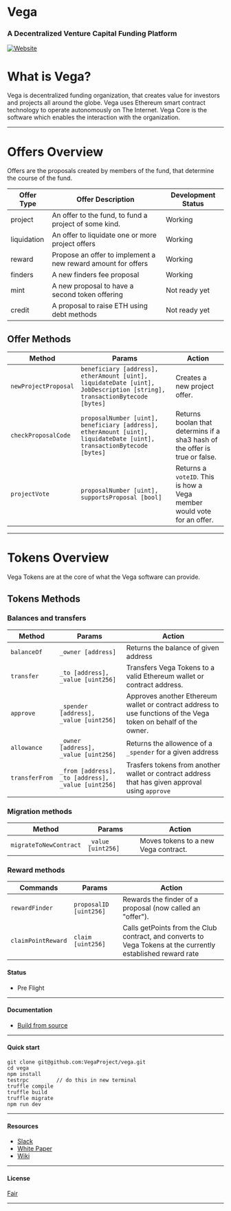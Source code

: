 # Vega
### A Decentralized Venture Capital Funding Platform
[![Website](https://cdn-images-1.medium.com/max/119/1*S5uPPLkh3B-03lV482Ddrg@2x.png)](http://www.vega.fund)

# What is Vega?
Vega is decentralized funding organization, that creates value for investors and projects all around the globe. Vega uses Ethereum smart contract technology to operate autonomously on The Internet. Vega Core is the software which enables the interaction with the organization.

----

# Offers Overview
Offers are the proposals created by members of the fund, that determine the course of the fund.

| Offer Type  | Offer Description | Development Status |
| ------------- | ------------- | ------------- |
| project     | An offer to the fund, to fund a project of some kind. | Working |
| liquidation | An offer to liquidate one or more project offers  | Working |
| reward      | Propose an offer to implement a new reward amount for offers | Working |
| finders     | A new finders fee proposal | Working |
| mint        | A new proposal to have a second token offering | Not ready yet |
| credit      | A proposal to raise ETH using debt methods | Not ready yet |

## Offer Methods
| Method | Params | Action |
| ------------- | ------------- | ------------- |
| `newProjectProposal` | `beneficiary [address], etherAmount [uint], liquidateDate [uint], JobDescription [string], transactionBytecode [bytes]` | Creates a new project offer. |
| `checkProposalCode` | `proposalNumber [uint], beneficiary [address], etherAmount [uint], liquidateDate [uint], transactionBytecode [bytes]` | Returns boolan that determins if a sha3 hash of the offer is true or false. |
| `projectVote` | `proposalNumber [uint], supportsProposal [bool]` | Returns a `voteID`. This is how a Vega member would vote for an offer. |

----------------
# Tokens Overview
Vega Tokens are at the core of what the Vega software can provide. 
## Tokens Methods

### Balances and transfers
| Method | Params | Action |
| ------------- | ------------- | ------------- |
| `balanceOf` | `_owner [address]` | Returns the balance of given address |
| `transfer` | `_to [address], _value [uint256]` | Transfers Vega Tokens to a valid Ethereum wallet or contract address. |
| `approve` | `_spender [address], _value [uint256]` | Approves another Ethereum wallet or contract address to use functions of the Vega token on behalf of the owner. |
| `allowance` | `_owner [address], _value [uint256]` | Returns the allowence of a `_spender` for a given address |
| `transferFrom` | `_from [address], _to [address], _value [uint256]` | Trasfers tokens from another wallet or contract address that has given approval using `approve`|

### Migration methods
| Method | Params | Action |
| ------------- | ------------- | ------------- |
| `migrateToNewContract` | `_value [uint256]` | Moves tokens to a new Vega contract. |

### Reward methods
| Commands | Params | Action |
| ------------- | ------------- | ------------- |
| `rewardFinder` | `proposalID [uint256]` | Rewards the finder of a proposal (now called an "offer"). |
| `claimPointReward` | `claim [uint256]` | Calls getPoints from the Club contract, and converts to Vega Tokens at the currently established reward rate |


#### Status
- Pre Flight

---
#### Documentation
- [Build from source](https://github.com/VegaProject/wiki/wiki/Install-and-Build)

---
#### Quick start
	git clone git@github.com:VegaProject/vega.git		
	cd vega				
	npm install			
	testrpc			// do this in new terminal
	truffle compile		
	truffle build			
	truffle migrate
	npm run dev			

---
#### Resources
- [Slack](https://vega-fund.slack.com/shared_invite/MTUxOTE1MDQ2OTk5LTE0ODg5NDQ4MzItMWFhNGE1YjhhMA)
- [White Paper](https://docs.google.com/document/d/1rgMqqoE7NNTPCLEGyCSBfYW39hqAPEi0U6tS105-U3g/edit)
- [Wiki](https://github.com/VegaProject/wiki/wiki)

---
#### License
[Fair](https://github.com/VegaProject/vega/blob/master/LICENSE)

---

